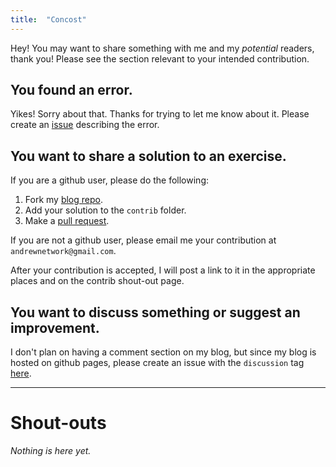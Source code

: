 ```yaml
---
title:  "Concost"
---
```


Hey! You may want to share something with me and my *potential* readers, thank you! Please see the section relevant to your intended contribution. 

## You found an error. 
Yikes! Sorry about that. Thanks for trying to let me know about it. Please create an [issue](https://github.com/Andrewnetwork/lamb-the-lambda/issues) describing the error. 

## You want to share a solution to an exercise. 
If you are a github user, please do the following: 
1. Fork my [blog repo](https://github.com/Andrewnetwork/lamb-the-lambda). 
2. Add your solution to the `contrib` folder. 
3. Make a [pull request](https://github.com/Andrewnetwork/lamb-the-lambda/pulls).

If you are not a github user, please email me your contribution at `andrewnetwork@gmail.com`. 

After your contribution is accepted, I will post a link to it in the appropriate places and on the contrib shout-out page. 

## You want to discuss something or suggest an improvement. 
I don't plan on having a comment section on my blog, but since my blog is hosted on github pages, please create an issue with the `discussion` tag [here](https://github.com/Andrewnetwork/lamb-the-lambda/issues).  

----

# Shout-outs 

*Nothing is here yet.*